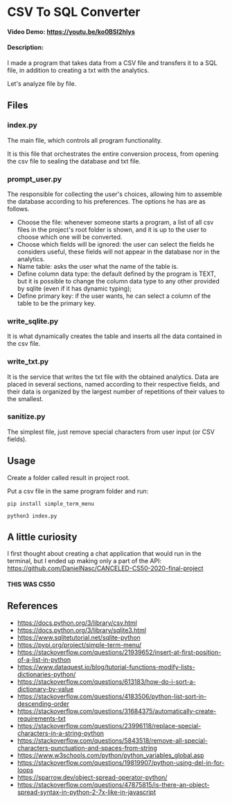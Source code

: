 # CSV To SQL Converter

#### Video Demo: https://youtu.be/ko0BSI2hIys
#### Description: 
I made a program that takes data from a CSV file and transfers it to a SQL file, in addition to creating a txt with the analytics.

Let's analyze file by file.

## Files

### index.py
The main file, which controls all program functionality.

It is this file that orchestrates the entire conversion process, from opening the csv file to sealing the database and txt file.

### prompt_user.py
The responsible for collecting the user's choices, allowing him to assemble the database according to his preferences.
The options he has are as follows.
* Choose the file: whenever someone starts a program, a list of all csv files in the project's root folder is shown, and it is up to the user to choose which one will be converted.
* Choose which fields will be ignored: the user can select the fields he considers useful, these fields will not appear in the database nor in the analytics.
* Name table: asks the user what the name of the table is.
* Define column data type: the default defined by the program is TEXT, but it is possible to change the column data type to any other provided by sqlite (even if it has dynamic typing);
* Define primary key: if the user wants, he can select a column of the table to be the primary key.

### write_sqlite.py
It is what dynamically creates the table and inserts all the data contained in the csv file.

### write_txt.py
It is the service that writes the txt file with the obtained analytics. Data are placed in several sections, named according to their respective fields, and their data is organized by the largest number of repetitions of their values to the smallest.

### sanitize.py
The simplest file, just remove special characters from user input (or CSV fields).

## Usage
Create a folder called result in project root.

Put a csv file in the same program folder and run:
```
pip install simple_term_menu

python3 index.py
```

## A little curiosity

I first thought about creating a chat application that would run in the terminal, but I ended up making only a part of the API: https://github.com/DanielNasc/CANCELED-CS50-2020-final-project


#### THIS WAS CS50

## References
* https://docs.python.org/3/library/csv.html
* https://docs.python.org/3/library/sqlite3.html
* https://www.sqlitetutorial.net/sqlite-python
* https://pypi.org/project/simple-term-menu/
* https://stackoverflow.com/questions/21939652/insert-at-first-position-of-a-list-in-python
* https://www.dataquest.io/blog/tutorial-functions-modify-lists-dictionaries-python/
* https://stackoverflow.com/questions/613183/how-do-i-sort-a-dictionary-by-value
* https://stackoverflow.com/questions/4183506/python-list-sort-in-descending-order
* https://stackoverflow.com/questions/31684375/automatically-create-requirements-txt
* https://stackoverflow.com/questions/23996118/replace-special-characters-in-a-string-python
* https://stackoverflow.com/questions/5843518/remove-all-special-characters-punctuation-and-spaces-from-string
* https://www.w3schools.com/python/python_variables_global.asp
* https://stackoverflow.com/questions/19819907/python-using-del-in-for-loops
* https://sparrow.dev/object-spread-operator-python/
* https://stackoverflow.com/questions/47875815/is-there-an-object-spread-syntax-in-python-2-7x-like-in-javascript
